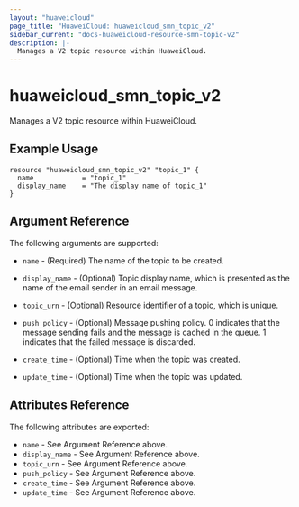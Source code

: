```yaml
---
layout: "huaweicloud"
page_title: "HuaweiCloud: huaweicloud_smn_topic_v2"
sidebar_current: "docs-huaweicloud-resource-smn-topic-v2"
description: |-
  Manages a V2 topic resource within HuaweiCloud.
---
```


# huaweicloud\_smn\_topic\_v2

Manages a V2 topic resource within HuaweiCloud.

## Example Usage

```hcl
resource "huaweicloud_smn_topic_v2" "topic_1" {
  name            = "topic_1"
  display_name    = "The display name of topic_1"
}
```

## Argument Reference

The following arguments are supported:

* `name` - (Required) The name of the topic to be created.

* `display_name` - (Optional) Topic display name, which is presented as the
    name of the email sender in an email message.

* `topic_urn` - (Optional) Resource identifier of a topic, which is unique.

* `push_policy` - (Optional) Message pushing policy. 0 indicates that the message
    sending fails and the message is cached in the queue. 1 indicates that the
    failed message is discarded.

* `create_time` - (Optional) Time when the topic was created.

* `update_time` - (Optional) Time when the topic was updated.

## Attributes Reference

The following attributes are exported:

* `name` - See Argument Reference above.
* `display_name` - See Argument Reference above.
* `topic_urn` - See Argument Reference above.
* `push_policy` - See Argument Reference above.
* `create_time` - See Argument Reference above.
* `update_time` - See Argument Reference above.
